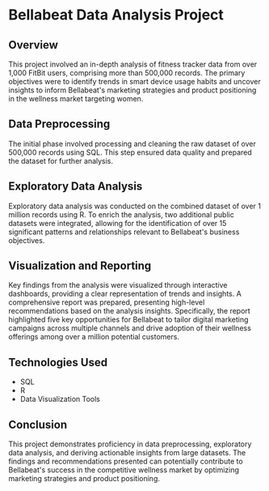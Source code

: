 # Bellabeat Data Analysis Project

## Overview
This project involved an in-depth analysis of fitness tracker data from over 1,000 FitBit users, comprising more than 500,000 records. The primary objectives were to identify trends in smart device usage habits and uncover insights to inform Bellabeat's marketing strategies and product positioning in the wellness market targeting women.

## Data Preprocessing
The initial phase involved processing and cleaning the raw dataset of over 500,000 records using SQL. This step ensured data quality and prepared the dataset for further analysis.

## Exploratory Data Analysis
Exploratory data analysis was conducted on the combined dataset of over 1 million records using R. To enrich the analysis, two additional public datasets were integrated, allowing for the identification of over 15 significant patterns and relationships relevant to Bellabeat's business objectives.

## Visualization and Reporting
Key findings from the analysis were visualized through interactive dashboards, providing a clear representation of trends and insights. A comprehensive report was prepared, presenting high-level recommendations based on the analysis insights. Specifically, the report highlighted five key opportunities for Bellabeat to tailor digital marketing campaigns across multiple channels and drive adoption of their wellness offerings among over a million potential customers.

## Technologies Used
- SQL
- R
- Data Visualization Tools 

## Conclusion
This project demonstrates proficiency in data preprocessing, exploratory data analysis, and deriving actionable insights from large datasets. The findings and recommendations presented can potentially contribute to Bellabeat's success in the competitive wellness market by optimizing marketing strategies and product positioning.
